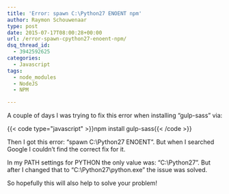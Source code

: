 ```yaml
---
title: 'Error: spawn C:\Python27 ENOENT npm'
author: Raymon Schouwenaar
type: post
date: 2015-07-17T08:00:28+00:00
url: /error-spawn-cpython27-enoent-npm/
dsq_thread_id:
  - 3942592625
categories:
  - Javascript
tags:
  - node_modules
  - NodeJS
  - NPM

---
```

A couple of days I was trying to fix this error when installing &#8220;gulp-sass&#8221; via:

{{< code type="javascript" >}}npm install gulp-sass{{< /code >}}

Then I got this error: &#8220;spawn C:\Python27 ENOENT&#8221;. But when I searched Google I couldn&#8217;t find the correct fix for it.

In my PATH settings for PYTHON the only value was: &#8220;C:\Python27&#8221;. But after I changed that to &#8220;C:\Python27\python.exe&#8221; the issue was solved.

So hopefully this will also help to solve your problem!